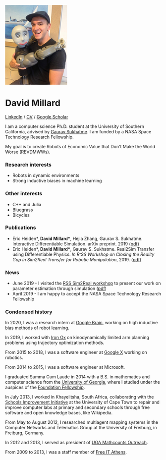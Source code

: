 <div id="photo">
<img src="/assets/photo.jpg" alt="Photo" />
</div>

# David Millard
[LinkedIn](https://www.linkedin.com/in/davidrmillard) /
[CV](/assets/millard_cv.pdf) /
[Google Scholar](https://scholar.google.com/citations?user=QSjK6BwAAAAJ&hl=en)

I am a computer science Ph.D. student at the University of Southern California,
advised by [Gaurav Sukhatme](http://www-robotics.usc.edu/~gaurav/).  I am funded
by a NASA Space Technology Research Fellowship.

My goal is to create Robots of Economic Value that Don't Make the World Worse
(REVDMWWs).

### Research interests

- Robots in dynamic environments
- Strong inductive biases in machine learning

### Other interests

- C++ and Julia
- Bluegrass
- Bicycles

### Publications

- Eric Heiden&ast;, **David Millard&ast;**, Hejia Zhang, Gaurav S. Sukhatme.
  Interactive Differentiable Simulation. arXiv preprint. 2019
  ([pdf](https://arxiv.org/pdf/1905.10706.pdf))
- Eric Heiden&ast;, **David Millard&ast;**, Gaurav S. Sukhatme. Real2Sim
  Transfer using Differentiable Physics. *In R:SS Workshop on Closing the
  Reality Gap in Sim2Real Transfer for Robotic Manipulation*, 2019.
  ([pdf](https://sim2real.github.io/assets/papers/heiden.pdf))

### News

- June 2019 - I visited the [RSS Sim2Real workshop](https://sim2real.github.io)
  to present our work on parameter estimation through simulation
  ([pdf](https://sim2real.github.io/assets/papers/heiden.pdf))
- April 2019 - I am happy to accept the NASA Space Technology Research
  Fellowship

### Condensed history

In 2020, I was a research intern at [Google
Brain](https://research.google/teams/brain/), working on high inductive bias
methods of robot learning.

In 2019, I worked with [Iron Ox](https://ironox.com) on kinodynamically limited
arm planning problems using trajectory optimization methods.

From 2015 to 2018, I was a software engineer at
[Google&nbsp;X](https://x.company) working on robotics.

From 2014 to 2015, I was a software engineer at Microsoft.

I graduated Summa Cum Laude in 2014 with a B.S. in mathematics and computer
science from the [University of Georgia](https://www.uga.edu), where I studied
under the auspices of the [Foundation
Fellowship](https://honors.uga.edu/c_s/scholarships/f_f/foundation_fellows.html).

In July 2013, I worked in Khayelitsha, South Africa, collaborating with the
[Schools Improvement Initiative](http://www.sii.uct.ac.za) at the University of
Cape Town to repair and improve computer labs at primary and secondary schools
through free software and open knowledge bases, like Wikipedia.

From May to August 2012, I researched multiagent mapping systems in the Computer
Networks and Telematics Group at the University of Freiburg, in Freiburg,
Germany.

In 2012 and 2013, I served as president of [UGA Mathcounts
Outreach](//ugamathcounts.com).

From 2009 to 2013, I was a staff member of [Free IT
Athens](//www.freeitathens.org).
